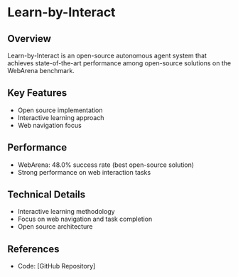 # Learn-by-Interact

## Overview
Learn-by-Interact is an open-source autonomous agent system that achieves state-of-the-art performance among open-source solutions on the WebArena benchmark.

## Key Features
- Open source implementation
- Interactive learning approach
- Web navigation focus

## Performance
- WebArena: 48.0% success rate (best open-source solution)
- Strong performance on web interaction tasks

## Technical Details
- Interactive learning methodology
- Focus on web navigation and task completion
- Open source architecture

## References
- Code: [GitHub Repository]
